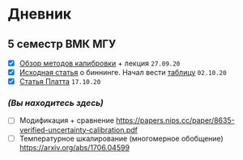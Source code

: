 # Дневник

## 5 семестр ВМК МГУ

- [x] [Обзор методов калибровки](https://dyakonov.org/2020/03/27/проблема-калибровки-уверенности/) + лекция `27.09.20`
- [x] [Исходная статья](https://cseweb.ucsd.edu/~elkan/calibrated.pdf) о биннинге. Начал вести [таблицу](https://github.com/artnitolog/diary/blob/master/papers.md) `02.10.20`
- [x] [Статья Платта](http://citeseer.ist.psu.edu/viewdoc/summary?doi=10.1.1.41.1639) `17.10.20`

### *(Вы находитесь здесь)*

- [ ] Модификация + сравнение https://papers.nips.cc/paper/8635-verified-uncertainty-calibration.pdf
- [ ] Температурное шкалирование (многомерное обобщение) https://arxiv.org/abs/1706.04599
